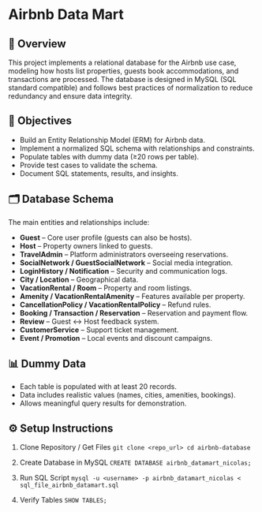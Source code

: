 # Airbnb Data Mart

## 📌 Overview
This project implements a relational database for the Airbnb use case, modeling how hosts list properties, guests book accommodations, and transactions are processed. The database is designed in MySQL (SQL standard compatible) and follows best practices of normalization to reduce redundancy and ensure data integrity.

## 🎯 Objectives
- Build an Entity Relationship Model (ERM) for Airbnb data.
- Implement a normalized SQL schema with relationships and constraints.
- Populate tables with dummy data (≥20 rows per table).
- Provide test cases to validate the schema.
- Document SQL statements, results, and insights.

## 🗂️ Database Schema
The main entities and relationships include:
- **Guest** – Core user profile (guests can also be hosts).
- **Host** – Property owners linked to guests.
- **TravelAdmin** – Platform administrators overseeing reservations.
- **SocialNetwork / GuestSocialNetwork** – Social media integration.
- **LoginHistory / Notification** – Security and communication logs.
- **City / Location** – Geographical data.
- **VacationRental / Room** – Property and room listings.
- **Amenity / VacationRentalAmenity** – Features available per property.
- **CancellationPolicy / VacationRentalPolicy** – Refund rules.
- **Booking / Transaction / Reservation** – Reservation and payment flow.
- **Review** – Guest ↔ Host feedback system.
- **CustomerService** – Support ticket management.
- **Event / Promotion** – Local events and discount campaigns.

## 📊 Dummy Data
- Each table is populated with at least 20 records.
- Data includes realistic values (names, cities, amenities, bookings).
- Allows meaningful query results for demonstration.

## ⚙️ Setup Instructions
1. Clone Repository / Get Files
``
git clone <repo_url>
cd airbnb-database
``

2. Create Database in MySQL
``
CREATE DATABASE airbnb_datamart_nicolas;
``

3. Run SQL Script
``
mysql -u <username> -p airbnb_datamart_nicolas < sql_file_airbnb_datamart.sql
``

4. Verify Tables
``
SHOW TABLES;
``


